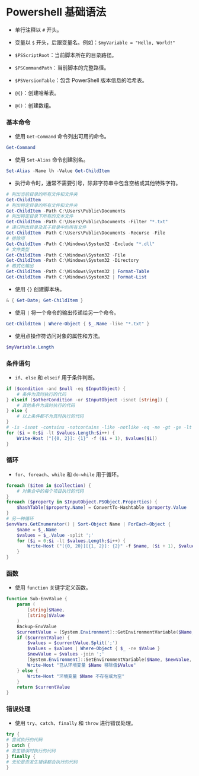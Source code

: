 # Powershell 基础语法
- 单行注释以 `#` 开头。

- 变量以 `$` 开头，后跟变量名。例如：`$myVariable = "Hello, World!"`
- `$PSScriptRoot`：当前脚本所在的目录路径。
- `$PSCommandPath`：当前脚本的完整路径。
- `$PSVersionTable`：包含 PowerShell 版本信息的哈希表。
- `@{}`：创建哈希表。
- `@()`：创建数组。

### 基本命令
- 使用 `Get-Command` 命令列出可用的命令。
```powershell
Get-Command
```

- 使用 `Set-Alias` 命令创建别名。
```powershell
Set-Alias -Name lh -Value Get-ChildItem
```

- 执行命令时，通常不需要引号，除非字符串中包含空格或其他特殊字符。
```powershell
# 列出当前目录的所有文件和文件夹
Get-ChildItem
# 列出特定目录的所有文件和文件夹
Get-ChildItem -Path C:\Users\Public\Documents
# 列出特定目录下所有的文本文件
Get-ChildItem -Path C:\Users\Public\Documents -Filter "*.txt"
# 递归列出目录及其子目录中的所有文件
Get-ChildItem -Path C:\Users\Public\Documents -Recurse -File
# 排除项
Get-ChildItem -Path C:\Windows\System32 -Exclude "*.dll"
# 文件类型
Get-ChildItem -Path C:\Windows\System32 -File
Get-ChildItem -Path C:\Windows\System32 -Directory
# 格式化输出
Get-ChildItem -Path C:\Windows\System32 | Format-Table
Get-ChildItem -Path C:\Windows\System32 | Format-List
```

- 使用 `{}` 创建脚本块。
```powershell
& { Get-Date; Get-ChildItem }
```

- 使用 `|` 将一个命令的输出传递给另一个命令。
```powershell
Get-ChildItem | Where-Object { $_.Name -like "*.txt" }
```

- 使用点操作符访问对象的属性和方法。
```powershell
$myVariable.Length
```

### 条件语句
- `if`、`else` 和 `elseif` 用于条件判断。
```powershell
if ($condition -and $null -eq $InputObject) {
    # 条件为真时执行的代码
} elseif ($otherCondition -or $InputObject -isnot [string]) {
    # 其他条件为真时执行的代码
} else {
    # 以上条件都不为真时执行的代码
}
# -is -isnot -contains -notcontains -like -notlike -eq -ne -gt -ge -lt -le
for ($i = 0;$i -lt $values.Length;$i++) {
    Write-Host ("[{0, 2}]: {1}" -f ($i + 1), $values[$i])
}
```
### 循环
- `for`、`foreach`、`while` 和 `do-while` 用于循环。
```powershell
foreach ($item in $collection) {
    # 对集合中的每个项目执行的代码
}
foreach ($property in $InputObject.PSObject.Properties) {
    $hashTable[$property.Name] = ConvertTo-Hashtable $property.Value
}
# 另一种循环
$envVars.GetEnumerator() | Sort-Object Name | ForEach-Object {
    $name = $_.Name
    $values = $_.Value -split ';'
    for ($i = 0;$i -lt $values.Length;$i++) {
        Write-Host ("[{0, 20}][{1, 2}]: {2}" -f $name, ($i + 1), $values[$i])
    }
}
```

### 函数
- 使用 `function` 关键字定义函数。
```powershell
function Sub-EnvValue {
    param (
        [string]$Name,
        [string]$Value
    )
    Backup-EnvValue
    $currentValue = [System.Environment]::GetEnvironmentVariable($Name, [System.EnvironmentVariableTarget]::User)
    if ($currentValue) {
        $values = $currentValue.Split(';')
        $values = $values | Where-Object { $_ -ne $Value }
        $newValue = $values -join ';'
        [System.Environment]::SetEnvironmentVariable($Name, $newValue, [System.EnvironmentVariableTarget]::User)
        Write-Host "已从环境变量 $Name 移除值$Value"
    } else {
        Write-Host "环境变量 $Name 不存在或为空"
    }
    return $currentValue
}
```

### 错误处理
- 使用 `try`、`catch`、`finally` 和 `throw` 进行错误处理。
```powershell
try {
# 尝试执行的代码
} catch {
# 发生错误时执行的代码
} finally {
# 无论是否发生错误都会执行的代码
}
```